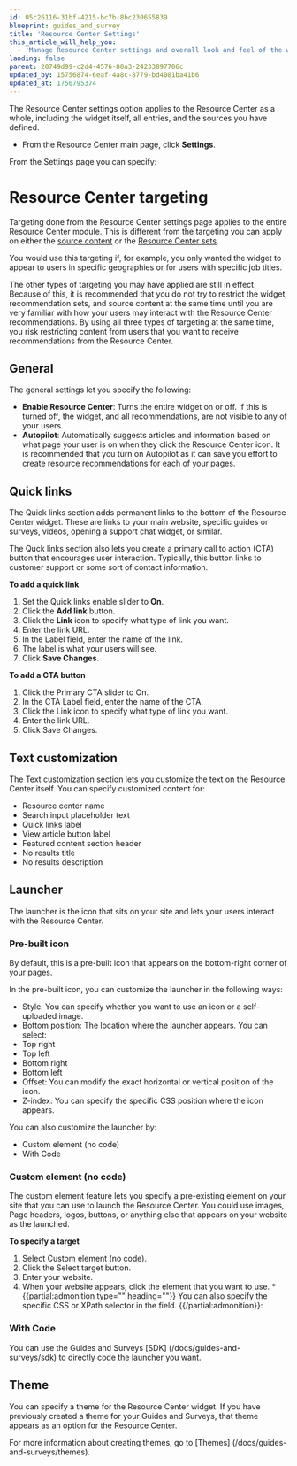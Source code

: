 ```yaml
---
id: 05c26116-31bf-4215-bc7b-8bc230655839
blueprint: guides_and_survey
title: 'Resource Center Settings'
this_article_will_help_you:
  - 'Manage Resource Center settings and overall look and feel of the widget.'
landing: false
parent: 20749d99-c2d4-4576-80a3-24233897706c
updated_by: 15756874-6eaf-4a8c-8779-bd4081ba41b6
updated_at: 1750795374
---
```

The Resource Center settings option applies to the Resource Center as a whole, including the widget itself, all entries, and the sources you have defined. 

- From the Resource Center main page, click **Settings**. 

From the Settings page you can specify:

# Resource Center targeting
Targeting done from the Resource Center settings page applies to the entire Resource Center module. This is different from the targeting you can apply on either the [source content](/docs/guides-and-services/resource-center-source-content) or the [Resource Center sets](/docs/guides-and-serveys/resource-center-targeting-recommendation-sets).

You would use this targeting if, for example, you only wanted the widget to appear to users in specific geographies or for users with specific job titles. 

The other types of targeting you may have applied are still in effect. Because of this, it is recommended that you do not try to restrict the widget, recommendation sets, and source content at the same time until you are very familiar with how your users may interact with the Resource Center recommendations. By using all three types of targeting at the same time, you risk restricting content from users that you want to receive recommendations from the Resource Center. 

## General
The general settings let you specify the following:
- **Enable Resource Center**: Turns the entire widget on or off. If this is turned off, the widget, and all recommendations, are not visible to any of your users. 
- **Autopilot**: Automatically suggests articles and information based on what page your user is on when they click the Resource Center icon. It is recommended that you turn on Autopilot as it can save you effort to create resource recommendations for each of your pages. 

## Quick links  
The Quick links section adds permanent links to the bottom of the Resource Center widget. These are links to your main website, specific guides or surveys, videos, opening a support chat widget, or similar. 

The Quck links section also lets you create a primary call to action (CTA) button that encourages user interaction. Typically, this button links to customer support or some sort of contact information. 

**To add a quick link**
1. Set the Quick links enable slider to **On**.
2. Click the **Add link** button.
3. Click the **Link** icon to specify what type of link you want.
4. Enter the link URL.
5. In the Label field, enter the name of the link. 
6. The label is what your users will see.
7. Click **Save Changes**.

**To add a CTA button**
1. Click the Primary CTA slider to On.
2. In the CTA Label field, enter the name of the CTA.
3. Click the Link icon to specify what type of link you want.
4. Enter the link URL.
5. Click Save Changes.

## Text customization
The Text customization section lets you customize the text on the Resource Center itself. You can specify customized content for: 
- Resource center name
- Search input placeholder text
- Quick links label
- View article button label
- Featured content section header
- No results title
- No results description

## Launcher
The launcher is the icon that sits on your site and lets your users interact with the Resource Center. 

### Pre-built icon
By default, this is a pre-built icon that appears on the bottom-right corner of your pages. 

In the pre-built icon, you can customize the launcher in the following ways:
- Style: You can specify whether you want to use an icon or a self-uploaded image. 
- Bottom position: The location where the launcher appears. You can select:
- Top right
- Top left
- Bottom right
- Bottom left
- Offset: You can modify the exact horizontal or vertical position of the icon.
- Z-index: You can specify the specific CSS position where the icon appears. 

You can also customize the launcher by:
- Custom element (no code)
- With Code

### Custom element (no code)
The custom element feature lets you specify a pre-existing element on your site that you can use to launch the Resource Center. You could use images, Page headers, logos, buttons, or anything else that appears on your website as the launched. 

**To specify a target**
1. Select Custom element (no code).
2. Click the Select target button. 
3. Enter your website. 
4. When your website appears, click the element that you want to use. 
*{{partial:admonition type="" heading=""}}
You can also specify the specific CSS or XPath selector in the field.
{{/partial:admonition}}: 

### With Code
You can use the Guides and Surveys [SDK] (/docs/guides-and-surveys/sdk) to directly code the launcher you want. 

## Theme
You can specify a theme for the Resource Center widget. If you have previously created a theme for your Guides and Surveys, that theme appears as an option for the Resource Center. 

For more information about creating themes, go to [Themes] (/docs/guides-and-surveys/themes).

